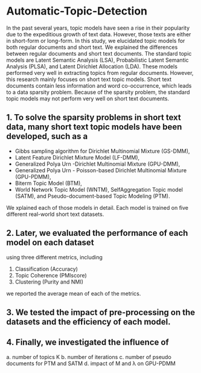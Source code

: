 # Automatic-Topic-Detection
In the past several years, topic models have seen a rise in their popularity due to the expeditious growth of text data. However, those texts are either in short-form or long-form. In this study, we elucidated topic models for both regular documents and short text. We explained the differences between regular documents and short text documents. The standard topic models are Latent Semantic Analysis (LSA), Probabilistic Latent Semantic Analysis (PLSA), and Latent Dirichlet Allocation (LDA). These models performed very well in extracting topics from regular documents. However, this research mainly focuses on short text topic models. Short text documents contain less information and word co-occurrence,
which leads to a data sparsity problem. Because of the sparsity problem, the standard topic models may not perform very well on short text documents. 

## 1. To solve the sparsity problems in short text data, many short text topic models have been developed, such as a 
- Gibbs sampling algorithm for Dirichlet Multinomial Mixture (GS-DMM), 
- Latent Feature Dirichlet Mixture Model (LF-DMM), 
- Generalized Polya Urn -Dirichlet Multinomial Mixture (GPU-DMM), 
- Generalized Polya Urn - Poisson-based Dirichlet Multinomial Mixture (GPU-PDMM), 
- Biterm Topic Model (BTM), 
- World Network Topic Model (WNTM), SelfAggregation Topic model (SATM), and Pseudo-document-based Topic Modeling (PTM). 

We xplained each of those models in detail. Each model is trained on five different real-world short text datasets. 

## 2. Later, we evaluated the performance of each model on each dataset 
using three different metrics, including 
1. Classification (Accuracy)
2. Topic Coherence (PMIscore)
3. Clustering (Purity and NMI) 
 
we reported the average mean of each of the metrics. 

## 3. We tested the impact of pre-processing on the datasets and the efficiency of each model. 

## 4. Finally, we investigated the influence of 
a. number of topics K 
b. number of iterations
c. number of pseudo documents for PTM and SATM 
d. impact of M and λ on GPU-PDMM
